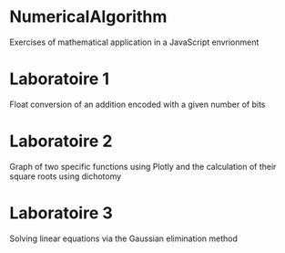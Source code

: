 # NumericalAlgorithm
Exercises of mathematical application in a JavaScript envrionment

# Laboratoire 1
Float conversion of an addition encoded with a given number of bits

# Laboratoire 2
Graph of two specific functions using Plotly and the calculation of their square roots using dichotomy

# Laboratoire 3
Solving linear equations via the Gaussian elimination method
